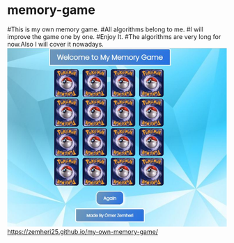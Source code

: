 # memory-game
#This is my own memory game.
#All algorithms belong to me.
#I will improve the game one by one.
#Enjoy It.
#The algorithms are very long for now.Also I will cover it nowadays.
![](backround-image-pokemon/memory%20game.JPG)
https://zemheri25.github.io/my-own-memory-game/
